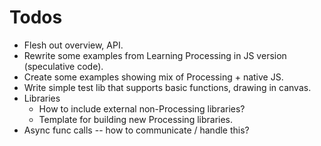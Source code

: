 Todos
=====

+ Flesh out overview, API.
+ Rewrite some examples from Learning Processing in JS version (speculative code).
+ Create some examples showing mix of Processing + native JS.
+ Write simple test lib that supports basic functions, drawing in canvas.
+ Libraries
	+ How to include external non-Processing libraries?
	+ Template for building new Processing libraries.
+ Async func calls -- how to communicate / handle this?